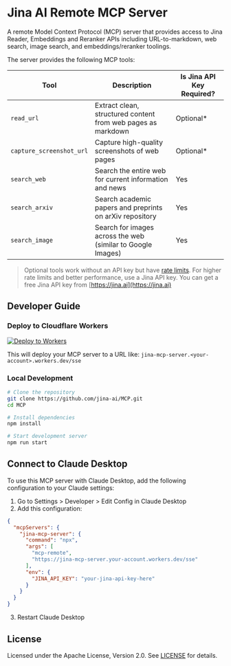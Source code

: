 # Jina AI Remote MCP Server

A remote Model Context Protocol (MCP) server that provides access to Jina Reader, Embeddings and Reranker APIs including URL-to-markdown, web search, image search, and embeddings/reranker toolings.

The server provides the following MCP tools:

| Tool | Description | Is Jina API Key Required? |
|-----------|-------------|----------------------|
| `read_url` | Extract clean, structured content from web pages as markdown | Optional* |
| `capture_screenshot_url` | Capture high-quality screenshots of web pages | Optional* |
| `search_web` | Search the entire web for current information and news | Yes |
| `search_arxiv` | Search academic papers and preprints on arXiv repository | Yes |
| `search_image` | Search for images across the web (similar to Google Images) | Yes |

> Optional tools work without an API key but have [rate limits](https://jina.ai/api-dashboard/rate-limit). For higher rate limits and better performance, use a Jina API key. You can get a free Jina API key from [https://jina.ai](https://jina.ai)


## Developer Guide

### Deploy to Cloudflare Workers

[![Deploy to Workers](https://deploy.workers.cloudflare.com/button)](https://deploy.workers.cloudflare.com/?url=https://github.com/jina-ai/MCP)

This will deploy your MCP server to a URL like: `jina-mcp-server.<your-account>.workers.dev/sse`

### Local Development

```bash
# Clone the repository
git clone https://github.com/jina-ai/MCP.git
cd MCP

# Install dependencies
npm install

# Start development server
npm run start
```

## Connect to Claude Desktop

To use this MCP server with Claude Desktop, add the following configuration to your Claude settings:

1. Go to Settings > Developer > Edit Config in Claude Desktop
2. Add this configuration:

```json
{
  "mcpServers": {
    "jina-mcp-server": {
      "command": "npx",
      "args": [
        "mcp-remote",
        "https://jina-mcp-server.your-account.workers.dev/sse"
      ],
      "env": {
        "JINA_API_KEY": "your-jina-api-key-here"
      }
    }
  }
}
```

3. Restart Claude Desktop


## License

Licensed under the Apache License, Version 2.0. See [LICENSE](LICENSE) for details.